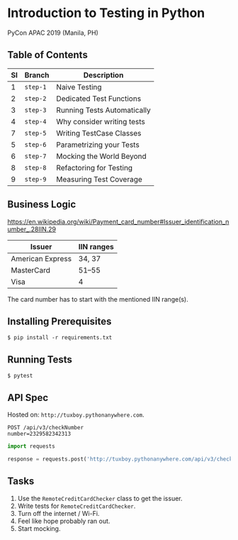 # Introduction to Testing in Python

PyCon APAC 2019 (Manila, PH)

## Table of Contents


| Sl  | Branch   | Description                        | 
| --- | -------- | ---------------------------------- |
| 1   | `step-1` | Naive Testing                      |
| 2   | `step-2` | Dedicated Test Functions           |
| 3   | `step-3` | Running Tests Automatically        |
| 4   | `step-4` | Why consider writing tests         |
| 7   | `step-5` | Writing TestCase Classes           |
| 5   | `step-6` | Parametrizing your Tests           |
| 6   | `step-7` | Mocking the World Beyond           |
| 8   | `step-8` | Refactoring for Testing            |
| 9   | `step-9` | Measuring Test Coverage            |


## Business Logic

https://en.wikipedia.org/wiki/Payment_card_number#Issuer_identification_number_.28IIN.29

| Issuer           | IIN ranges |
| ---------------- | ---------- |
| American Express | 34, 37     |
| MasterCard       | 51–55      |
| Visa             | 4          |

The card number has to start with the mentioned IIN range(s).

## Installing Prerequisites

```
$ pip install -r requirements.txt
```

## Running Tests

```
$ pytest
```

## API Spec

Hosted on: `http://tuxboy.pythonanywhere.com`.

```
POST /api/v3/checkNumber
number=2329582342313
```

```python
import requests

response = requests.post('http://tuxboy.pythonanywhere.com/api/v3/checkNumber', data={'number': '123'})
```

## Tasks

1. Use the `RemoteCreditCardChecker` class to get the issuer.
2. Write tests for `RemoteCreditCardChecker`.
3. Turn off the internet / Wi-Fi.
4. Feel like hope probably ran out.
5. Start mocking.